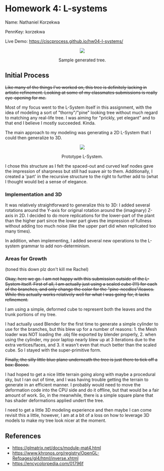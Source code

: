 # Homework 4: L-systems
Name: Nathaniel Korzekwa

PennKey: korzekwa

Live Demo: https://ciscprocess.github.io/hw04-l-systems/

<p align="center">
  <img src="https://user-images.githubusercontent.com/6472567/139194074-df0bc516-28ec-48e5-a916-5f169ea93197.png">
</p>
<p align="center">Sample generated tree.</p>

## Initial Process
~~Like many of the things I've worked on, this tree is definitely lacking in artistic
refinement. Looking at some of my classmates submissions is really eye-opening
for me.~~

Most of my focus went to the L-System itself in this assignment,
with the idea of modeling a sort of "thorny"/"pine" looking tree without much
regard to matching any real-life tree. I was aiming for "prickly, yet elegant"
and to that end I believe I mostly succeeded. Kinda.

The main approach to my modeling was generating a 2D L-System that I could then
generalize to 3D.

<p align="center">
  <img src="https://user-images.githubusercontent.com/6472567/139194830-5ceb4154-85ef-4340-81c7-f21941e9466f.png">
</p>
<p align="center">Prototype L-System.</p>

I chose this structure as I felt the spaced-out and curved leaf nodes gave the
impression of sharpness but still had suave air to them. Additionally, I created
a 'part' in the recursive structure to the right to further add to (what I
thought would be) a sense of elegance.

### Implementation and 3D
It was relatively straightforward to generalize this to 3D: I added several
rotations around the Y-axis for original rotation around the (imaginary) Z-axis
in 2D. I decided to do more replications for the lower-part of the plant than
the higher part since the lower part gives the impression of fullness without
adding too much noise (like the upper part did when replicated too many times).

In addition, when implementing, I added several new operations to the L-system
grammar to add non-determinism.

### Areas for Growth
(toned this down plz don't kill me Rachel)

~~Okay, here we go. I am not happy with this submission outside of the L-System
itself. First of all, I am actually just using a scaled cube (!!!) for each of
the branches, and only change the color for the "pine-needles"/leaves. While
this actually works relatively well for what I was going for, it lacks refinement.~~

I am using a simple, deformed cube to represent both the leaves and the trunk
portions of my tree.

I had actually used Blender for the first time to generate a simple cylinder
to use for the branches, but this blew up for a number of reasons: 1. the Mesh
loader was NOT loading the .obj file exported by blender properly, 2. when
using the cylinder, my poor laptop nearly blew up at 3 iterations due to the
extra vertices/faces, and 3. it wasn't even that much better than the scaled
cube. So I stayed with the super-primitive form.

~~Finally, the silly little blue plane underneath the tree is just there to tick
off a box: Boooo.~~

I had hoped to get a nice little terrain going along with maybe a procedural sky,
but I ran out of time, and I was having trouble getting the terrain to generate
in an efficient manner. I probably would need to move the deformation code into
the CPU side and do it offline, but that would be a fair amount of work. So, in
the meanwhile, there is a simple square plane that has shader deformations applied
undert the tree.

I need to get a little 3D modeling experience and then maybe I can come revisit
this a little, however, I am at a bit of a loss on how to leverage 3D models to 
make my tree look nicer at the moment.

## References
- https://glmatrix.net/docs/module-mat4.html
- https://www.khronos.org/registry/OpenGL-Refpages/gl4/html/inverse.xhtml
- https://encycolorpedia.com/01796f
